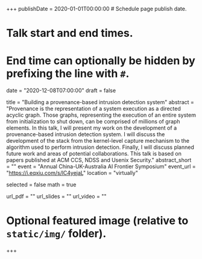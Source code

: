+++
publishDate = 2020-01-01T00:00:00  # Schedule page publish date.

# Talk start and end times.
#   End time can optionally be hidden by prefixing the line with `#`.
date = "2020-12-08T07:00:00"
draft = false

title = "Building a provenance-based intrusion detection system"
abstract = "Provenance is the representation of a system execution as a directed acyclic graph. Those graphs, representing the execution of an entire system from initialization to shut down, can be comprised of millions of graph elements. In this talk, I will present my work on the development of a provenance-based intrusion detection system. I will discuss the development of the stack from the kernel-level capture mechanism to the algorithm used to perform intrusion detection. Finally, I will discuss planned future work and areas of potential collaborations. This talk is based on papers published at ACM CCS, NDSS and Usenix Security."
abstract_short = ""
event = "Annual China-UK-Australia AI Frontier Symposium"
event_url = "https://i.eqxiu.com/s/lC4yejaL"
location = "virtually"

selected = false
math = true

url_pdf = ""
url_slides = ""
url_video = ""

# Optional featured image (relative to `static/img/` folder).

+++
